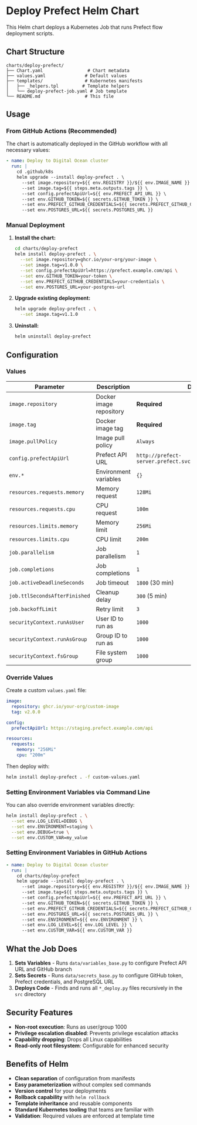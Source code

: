 # Deploy Prefect Helm Chart

This Helm chart deploys a Kubernetes Job that runs Prefect flow deployment scripts.

## Chart Structure

```
charts/deploy-prefect/
├── Chart.yaml                 # Chart metadata
├── values.yaml               # Default values
├── templates/                # Kubernetes manifests
│   ├── _helpers.tpl         # Template helpers
│   └── deploy-prefect-job.yaml # Job template
└── README.md                 # This file
```

## Usage

### From GitHub Actions (Recommended)

The chart is automatically deployed in the GitHub workflow with all necessary values:

```yaml
- name: Deploy to Digital Ocean cluster
  run: |
    cd .github/k8s
    helm upgrade --install deploy-prefect . \
      --set image.repository=${{ env.REGISTRY }}/${{ env.IMAGE_NAME }} \
      --set image.tag=${{ steps.meta.outputs.tags }} \
      --set config.prefectApiUrl=${{ env.PREFECT_API_URL }} \
      --set env.GITHUB_TOKEN=${{ secrets.GITHUB_TOKEN }} \
      --set env.PREFECT_GITHUB_CREDENTIALS=${{ secrets.PREFECT_GITHUB_CREDENTIALS }} \
      --set env.POSTGRES_URL=${{ secrets.POSTGRES_URL }}
```

### Manual Deployment

1. **Install the chart:**
   ```bash
   cd charts/deploy-prefect
   helm install deploy-prefect . \
     --set image.repository=ghcr.io/your-org/your-image \
     --set image.tag=v1.0.0 \
     --set config.prefectApiUrl=https://prefect.example.com/api \
     --set env.GITHUB_TOKEN=your-token \
     --set env.PREFECT_GITHUB_CREDENTIALS=your-credentials \
     --set env.POSTGRES_URL=your-postgres-url
   ```

2. **Upgrade existing deployment:**
   ```bash
   helm upgrade deploy-prefect . \
     --set image.tag=v1.1.0
   ```

3. **Uninstall:**
   ```bash
   helm uninstall deploy-prefect
   ```

## Configuration

### Values

| Parameter | Description | Default |
|-----------|-------------|---------|
| `image.repository` | Docker image repository | **Required** |
| `image.tag` | Docker image tag | **Required** |
| `image.pullPolicy` | Image pull policy | `Always` |
| `config.prefectApiUrl` | Prefect API URL | `http://prefect-server.prefect.svc.cluster.local:4200/api` |
| `env.*` | Environment variables | `{}` |
| `resources.requests.memory` | Memory request | `128Mi` |
| `resources.requests.cpu` | CPU request | `100m` |
| `resources.limits.memory` | Memory limit | `256Mi` |
| `resources.limits.cpu` | CPU limit | `200m` |
| `job.parallelism` | Job parallelism | `1` |
| `job.completions` | Job completions | `1` |
| `job.activeDeadlineSeconds` | Job timeout | `1800` (30 min) |
| `job.ttlSecondsAfterFinished` | Cleanup delay | `300` (5 min) |
| `job.backoffLimit` | Retry limit | `3` |
| `securityContext.runAsUser` | User ID to run as | `1000` |
| `securityContext.runAsGroup` | Group ID to run as | `1000` |
| `securityContext.fsGroup` | File system group | `1000` |

### Override Values

Create a custom `values.yaml` file:

```yaml
image:
  repository: ghcr.io/your-org/custom-image
  tag: v2.0.0

config:
  prefectApiUrl: https://staging.prefect.example.com/api

resources:
  requests:
    memory: "256Mi"
    cpu: "200m"
```

Then deploy with:
```bash
helm install deploy-prefect . -f custom-values.yaml
```

### Setting Environment Variables via Command Line

You can also override environment variables directly:

```bash
helm install deploy-prefect . \
  --set env.LOG_LEVEL=DEBUG \
  --set env.ENVIRONMENT=staging \
  --set env.DEBUG=true \
  --set env.CUSTOM_VAR=my_value
```

### Setting Environment Variables in GitHub Actions

```yaml
- name: Deploy to Digital Ocean cluster
  run: |
    cd charts/deploy-prefect
    helm upgrade --install deploy-prefect . \
      --set image.repository=${{ env.REGISTRY }}/${{ env.IMAGE_NAME }} \
      --set image.tag=${{ steps.meta.outputs.tags }} \
      --set config.prefectApiUrl=${{ env.PREFECT_API_URL }} \
      --set env.GITHUB_TOKEN=${{ secrets.GITHUB_TOKEN }} \
      --set env.PREFECT_GITHUB_CREDENTIALS=${{ secrets.PREFECT_GITHUB_CREDENTIALS }} \
      --set env.POSTGRES_URL=${{ secrets.POSTGRES_URL }} \
      --set env.ENVIRONMENT=${{ env.ENVIRONMENT }} \
      --set env.LOG_LEVEL=${{ env.LOG_LEVEL }} \
      --set env.CUSTOM_VAR=${{ env.CUSTOM_VAR }}
```

## What the Job Does

1. **Sets Variables** - Runs `data/variables_base.py` to configure Prefect API URL and GitHub branch
2. **Sets Secrets** - Runs `data/secrets_base.py` to configure GitHub token, Prefect credentials, and PostgreSQL URL
3. **Deploys Code** - Finds and runs all `*_deploy.py` files recursively in the `src` directory

## Security Features

- **Non-root execution**: Runs as user/group 1000
- **Privilege escalation disabled**: Prevents privilege escalation attacks
- **Capability dropping**: Drops all Linux capabilities
- **Read-only root filesystem**: Configurable for enhanced security

## Benefits of Helm

- **Clean separation** of configuration from manifests
- **Easy parameterization** without complex sed commands
- **Version control** for your deployments
- **Rollback capability** with `helm rollback`
- **Template inheritance** and reusable components
- **Standard Kubernetes tooling** that teams are familiar with
- **Validation**: Required values are enforced at template time
